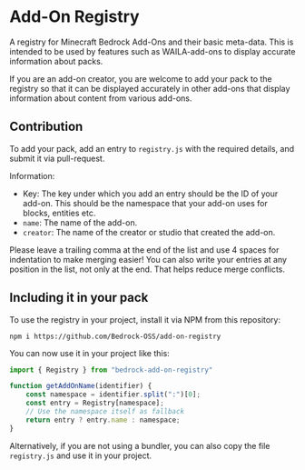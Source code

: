 # Add-On Registry
A registry for Minecraft Bedrock Add-Ons and their basic meta-data. This is intended to be used by features such as WAILA-add-ons to display accurate information about packs.

If you are an add-on creator, you are welcome to add your pack to the registry so that it can be displayed accurately in other add-ons that display information about content from various add-ons.


## Contribution
To add your pack, add an entry to `registry.js` with the required details, and submit it via pull-request.

Information:
* Key: The key under which you add an entry should be the ID of your add-on. This should be the namespace that your add-on uses for blocks, entities etc.
* `name`: The name of the add-on.
* `creator`: The name of the creator or studio that created the add-on.

Please leave a trailing comma at the end of the list and use 4 spaces for indentation to make merging easier!
You can also write your entries at any position in the list, not only at the end. That helps reduce merge conflicts.


## Including it in your pack
To use the registry in your project, install it via NPM from this repository:
```
npm i https://github.com/Bedrock-OSS/add-on-registry
```

You can now use it in your project like this:
```javascript
import { Registry } from "bedrock-add-on-registry"

function getAddOnName(identifier) {
    const namespace = identifier.split(":")[0];
    const entry = Registry[namespace];
    // Use the namespace itself as fallback
    return entry ? entry.name : namespace;
}
```

Alternatively, if you are not using a bundler, you can also copy the file `registry.js` and use it in your project.
